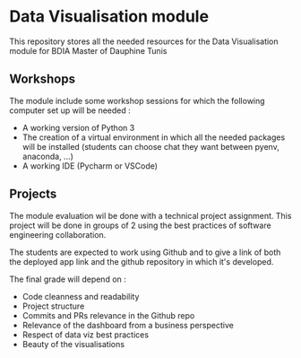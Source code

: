 # Data Visualisation module 
This repository stores all the needed resources for the Data Visualisation module for BDIA Master of Dauphine Tunis

## Workshops
The module include some workshop sessions for which the following computer set up will be needed : 

- A working version of Python 3
- The creation of a virtual environment in which all the needed packages will be installed (students can choose chat they want between pyenv, anaconda, ...)
- A working IDE (Pycharm or VSCode)

## Projects

The module evaluation wil be done with a technical project assignment. This project will be done in groups of 2 using the best practices of software engineering collaboration. 

The students are expected to work using Github and to give a link of both the deployed app link and the github repository in which it's developed.

The final grade will depend on : 

- Code cleanness and readability
- Project structure
- Commits and PRs relevance in the Github repo
- Relevance of the dashboard from a business perspective 
- Respect of data viz best practices 
- Beauty of the visualisations
